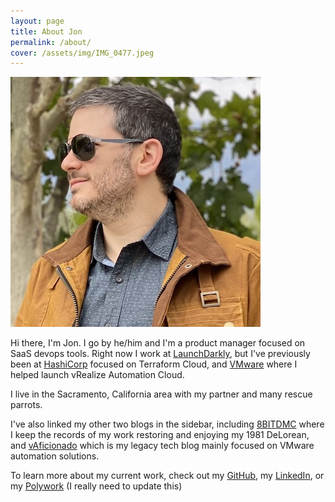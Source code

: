 ```yaml
---
layout: page
title: About Jon
permalink: /about/
cover: /assets/img/IMG_0477.jpeg
---
```

![Photo of Jon](/assets/img/IMG_3198-400x400.jpg)

Hi there, I'm Jon. I go by  he/him and I'm a product manager focused on SaaS devops tools. Right now I work at [LaunchDarkly](https://www.launchdarkly.com), but I've previously been at [HashiCorp](https://www.hashicorp.com) focused on Terraform Cloud, and [VMware](https://www.vmware.com) where I helped launch vRealize Automation Cloud.

I live in the Sacramento, California area with my partner and many rescue parrots.

I've also linked my other two blogs in the sidebar, including [8BITDMC](https://www.8bitdmc.com) where I keep the records of my work restoring and enjoying my 1981 DeLorean, and [vAficionado](https://www.vaficionado.com) which is my legacy tech blog mainly focused on VMware automation solutions.

To learn more about my current work, check out my [GitHub](https://github.com/jonnyborbs), my [LinkedIn](https://www.linkedin.com/in/jon-schulman), or my [Polywork](https://www.polywork.com/jschulman) (I really need to update this)
